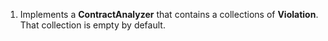 ﻿1. Implements a **ContractAnalyzer** that contains a collections of **Violation**. That collection is empty by default.
​